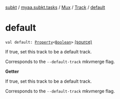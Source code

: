 [subkt](../../../index.md) / [myaa.subkt.tasks](../../index.md) / [Mux](../index.md) / [Track](index.md) / [default](./default.md)

# default

`val default: `[`Property`](https://docs.gradle.org/current/javadoc/org/gradle/api/provider/Property.html)`<`[`Boolean`](https://kotlinlang.org/api/latest/jvm/stdlib/kotlin/-boolean/index.html)`>` [(source)](https://github.com/Myaamori/SubKt/blob/0.1.19/src/main/kotlin/myaa/subkt/tasks/muxtask.kt#L234)

If true, set this track to be a default track.

Corresponds to the `--default-track` mkvmerge flag.

**Getter**

If true, set this track to be a default track.

Corresponds to the `--default-track` mkvmerge flag.

